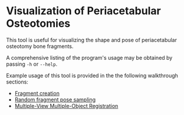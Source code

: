 # Visualization of Periacetabular Osteotomies
This tool is useful for visualizing the shape and pose of periacetabular osteotomy bone fragments.

A comprehensive listing of the program's usage may be obtained by passing `-h` or `--help`.

Example usage of this tool is provided in the the following walkthrough sections:
  * [Fragment creation](https://github.com/rg2/jhmr-v2/wiki/Walkthrough%3A-PAO-Planning)
  * [Random fragment pose sampling](https://github.com/rg2/jhmr-v2/wiki/Walkthrough%3A-Simulated-PAO-Adjustments)
  * [Multiple-View Multiple-Object Registration](https://github.com/rg2/jhmr-v2/wiki/Walkthrough%3A-Multiple-View-PAO-Fragment-Registration)
